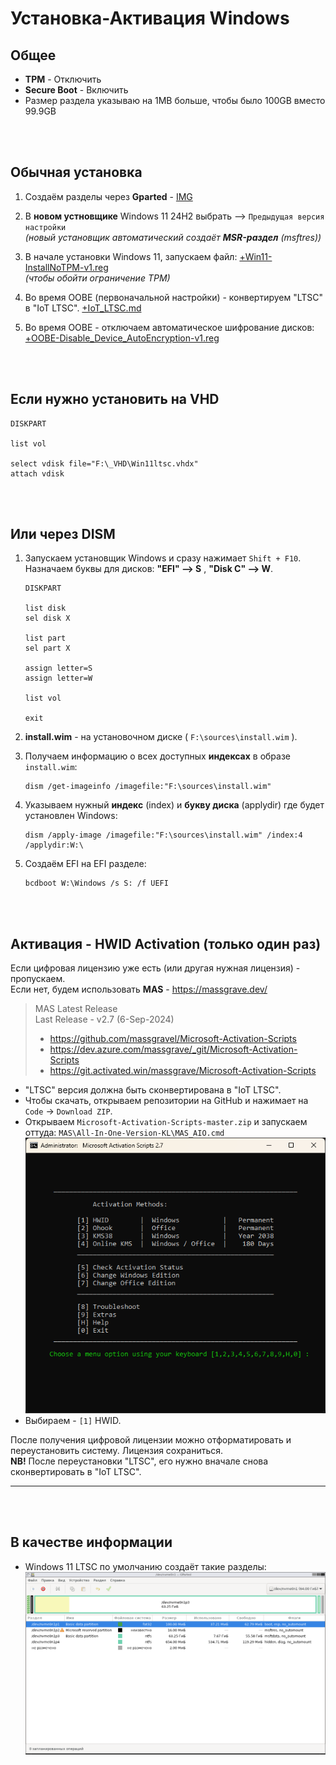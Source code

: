 # Установка-Активация Windows

## Общее
- **TPM** - Отключить
- **Secure Boot** - Включить
- Размер раздела указываю на 1MB больше, чтобы было 100GB вместо 99.9GB



<br /><br />
## Обычная установка
1. Создаём разделы через **Gparted** - [IMG](i/004.jpg)

2. В **новом устновщике** Windows 11 24H2 выбрать --> `Предыдущая версия настройки`  
   *(новый установщик автоматический создаёт **MSR-раздел** (msftres))*

3. В начале установки Windows 11, запускаем файл:
   [+Win11-InstallNoTPM-v1.reg](+Win11-InstallNoTPM-v1.reg)  
   *(чтобы обойти ограничение TPM)*

4. Во время OOBE (первоначальной настройки) - конвертируем "LTSC" в "IoT LTSC".
   [+IoT_LTSC.md](+IoT_LTSC.md)

5. Во время OOBE - отключаем автоматическое шифрование дисков:
   [+OOBE-Disable_Device_AutoEncryption-v1.reg](+OOBE-Disable_Device_AutoEncryption-v1.reg)





<br /><br />
## Если нужно установить на **VHD**
```
DISKPART

list vol

select vdisk file="F:\_VHD\Win11ltsc.vhdx"
attach vdisk
```





<br /><br />
## Или через DISM

1. Запускаем установщик Windows и сразу нажимает `Shift + F10`.  
   Назначаем буквы для дисков: **"EFI" --> S** , **"Disk C" --> W**.
   ```
   DISKPART
   
   list disk
   sel disk X
   
   list part
   sel part X
   
   assign letter=S
   assign letter=W
   
   list vol
   
   exit
   ```

2. **install.wim** - на установочном диске ( `F:\sources\install.wim` ).
   
3. Получаем информацию о всех доступных **индексах** в образе `install.wim`:
   ```
   dism /get-imageinfo /imagefile:"F:\sources\install.wim"
   ```

4. Указываем нужный **индекс** (index) и **букву диска** (applydir) где будет установлен Windows:
   ```
   dism /apply-image /imagefile:"F:\sources\install.wim" /index:4 /applydir:W:\
   ```

5. Создаём EFI на EFI разделе:
   ```
   bcdboot W:\Windows /s S: /f UEFI
   ```








<br /><br />
## Активация - HWID Activation (только один раз)
Если цифровая лицензию уже есть (или другая нужная лицензия) - пропускаем.  
Если нет, будем использовать **MAS** - https://massgrave.dev/

> MAS Latest Release  
> Last Release - v2.7 (6-Sep-2024)
> - https://github.com/massgravel/Microsoft-Activation-Scripts
> - https://dev.azure.com/massgrave/_git/Microsoft-Activation-Scripts
> - https://git.activated.win/massgrave/Microsoft-Activation-Scripts

- "LTSC" версия должна быть сконвертирована в "IoT LTSC".
- Чтобы скачать, открываем репозитории на GitHub и нажимает на `Code` → `Download ZIP`.
- Открываем `Microsoft-Activation-Scripts-master.zip` и запускаем оттуда: `MAS\All-In-One-Version-KL\MAS_AIO.cmd`  
  ![img](i/002.png)
- Выбираем - `[1]` HWID.

После получения цифровой лицензии можно отформатировать и переустановить систему. Лицензия сохраниться.  
**NB!** После переустановки "LTSC", его нужно вначале снова сконвертировать в "IoT LTSC".





*****************************************************
<br /><br />


## В качестве информации

- Windows 11 LTSC по умолчанию создаёт такие разделы:  
  ![img](i/001.png)













